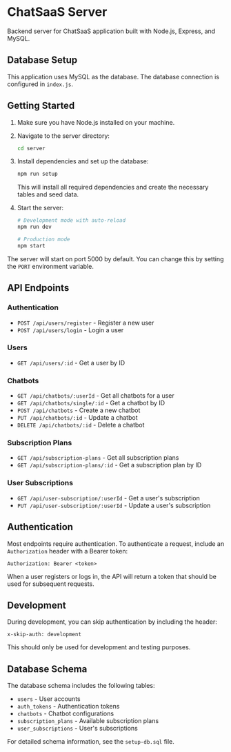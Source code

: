 
# ChatSaaS Server

Backend server for ChatSaaS application built with Node.js, Express, and MySQL.

## Database Setup

This application uses MySQL as the database. The database connection is configured in `index.js`.

## Getting Started

1. Make sure you have Node.js installed on your machine.
2. Navigate to the server directory:
   ```bash
   cd server
   ```
3. Install dependencies and set up the database:
   ```bash
   npm run setup
   ```
   This will install all required dependencies and create the necessary tables and seed data.

4. Start the server:
   ```bash
   # Development mode with auto-reload
   npm run dev

   # Production mode
   npm start
   ```

The server will start on port 5000 by default. You can change this by setting the `PORT` environment variable.

## API Endpoints

### Authentication

- `POST /api/users/register` - Register a new user
- `POST /api/users/login` - Login a user

### Users

- `GET /api/users/:id` - Get a user by ID

### Chatbots

- `GET /api/chatbots/:userId` - Get all chatbots for a user
- `GET /api/chatbots/single/:id` - Get a chatbot by ID
- `POST /api/chatbots` - Create a new chatbot
- `PUT /api/chatbots/:id` - Update a chatbot
- `DELETE /api/chatbots/:id` - Delete a chatbot

### Subscription Plans

- `GET /api/subscription-plans` - Get all subscription plans
- `GET /api/subscription-plans/:id` - Get a subscription plan by ID

### User Subscriptions

- `GET /api/user-subscription/:userId` - Get a user's subscription
- `PUT /api/user-subscription/:userId` - Update a user's subscription

## Authentication

Most endpoints require authentication. To authenticate a request, include an `Authorization` header with a Bearer token:

```
Authorization: Bearer <token>
```

When a user registers or logs in, the API will return a token that should be used for subsequent requests.

## Development

During development, you can skip authentication by including the header:

```
x-skip-auth: development
```

This should only be used for development and testing purposes.

## Database Schema

The database schema includes the following tables:

- `users` - User accounts
- `auth_tokens` - Authentication tokens
- `chatbots` - Chatbot configurations
- `subscription_plans` - Available subscription plans
- `user_subscriptions` - User's subscriptions

For detailed schema information, see the `setup-db.sql` file.
